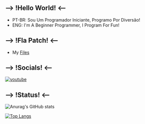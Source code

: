 ## --> !Hello World! <--
  - PT-BR: Sou Um Programador Iniciante, Programo Por Diversão!
  - ENG: I'm A Beginner Programmer, I Program For Fun!

## --> !Fla Patch! <--
  - My [Files]([https://github.com/GuineaPigCode/Fla-Files/tree/main/Flash](https://github.com/GuineaPigCode/.File))

## --> !Socials! <--

[![youtube](https://img.shields.io/badge/YouTube-FF0000?style=for-the-badge&logo=youtube&logoColor=white)](https://www.youtube.com/channel/UCsuOOTWqf_Vt3O4P9Bu-n3g)

## --> !Status! <--

![Anurag's GitHub stats](https://github-readme-stats.vercel.app/api?username=anuraghazra&show_icons=true&theme=default)

[![Top Langs](https://github-readme-stats.vercel.app/api/top-langs/?username=anuraghazra&layout=compact)](https://github.com/anuraghazra/github-readme-stats)
